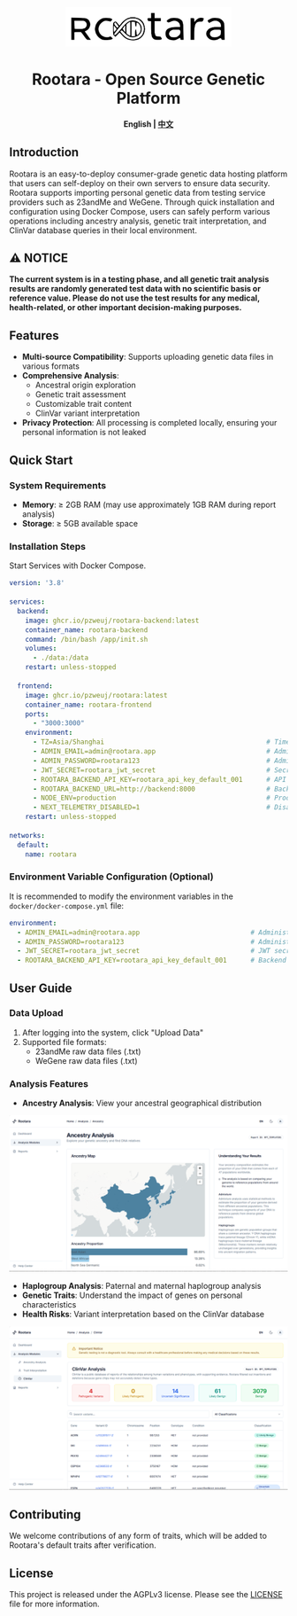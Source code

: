 <div align="center">
  <img src="public/rootara_logo_rmbg_small.svg" alt="Rootara Logo" width="300">

  <h1>Rootara - Open Source Genetic Platform</h1>

  <p><strong>English | <a href="README_ZH.md">中文</a></strong></p>
</div>

## Introduction
Rootara is an easy-to-deploy consumer-grade genetic data hosting platform that users can self-deploy on their own servers to ensure data security. Rootara supports importing personal genetic data from testing service providers such as 23andMe and WeGene. Through quick installation and configuration using Docker Compose, users can safely perform various operations including ancestry analysis, genetic trait interpretation, and ClinVar database queries in their local environment.

## ⚠️ NOTICE

**The current system is in a testing phase, and all genetic trait analysis results are randomly generated test data with no scientific basis or reference value. Please do not use the test results for any medical, health-related, or other important decision-making purposes.**

## Features
- **Multi-source Compatibility**: Supports uploading genetic data files in various formats
- **Comprehensive Analysis**:
  - Ancestral origin exploration
  - Genetic trait assessment
  - Customizable trait content
  - ClinVar variant interpretation
- **Privacy Protection**: All processing is completed locally, ensuring your personal information is not leaked

## Quick Start
### System Requirements
- **Memory**: ≥ 2GB RAM (may use approximately 1GB RAM during report analysis)
- **Storage**: ≥ 5GB available space

### Installation Steps

Start Services with Docker Compose.

```yaml
version: '3.8'

services:
  backend:
    image: ghcr.io/pzweuj/rootara-backend:latest
    container_name: rootara-backend
    command: /bin/bash /app/init.sh
    volumes:
      - ./data:/data
    restart: unless-stopped

  frontend:
    image: ghcr.io/pzweuj/rootara:latest
    container_name: rootara-frontend
    ports:
      - "3000:3000"
    environment:
      - TZ=Asia/Shanghai                                         # Timezone setting
      - ADMIN_EMAIL=admin@rootara.app                            # Admin user email
      - ADMIN_PASSWORD=rootara123                                # Admin user password
      - JWT_SECRET=rootara_jwt_secret                            # Secret key for JWT
      - ROOTARA_BACKEND_API_KEY=rootara_api_key_default_001      # API key for backend authentication
      - ROOTARA_BACKEND_URL=http://backend:8000                  # Backend service URL
      - NODE_ENV=production                                      # Production environment mode
      - NEXT_TELEMETRY_DISABLED=1                                # Disable Next.js telemetry
    restart: unless-stopped

networks:
  default:
    name: rootara
```

### Environment Variable Configuration (Optional)
It is recommended to modify the environment variables in the `docker/docker-compose.yml` file:

```yaml
environment:
  - ADMIN_EMAIL=admin@rootara.app                            # Administrator email
  - ADMIN_PASSWORD=rootara123                                # Administrator password
  - JWT_SECRET=rootara_jwt_secret                            # JWT secret key
  - ROOTARA_BACKEND_API_KEY=rootara_api_key_default_001      # Backend API key
```

## User Guide

### Data Upload
1. After logging into the system, click "Upload Data"
2. Supported file formats:
   - 23andMe raw data files (.txt)
   - WeGene raw data files (.txt)

### Analysis Features
- **Ancestry Analysis**: View your ancestral geographical distribution

![ancestry](public/Rootara_Ancestry.png)

- **Haplogroup Analysis**: Paternal and maternal haplogroup analysis
- **Genetic Traits**: Understand the impact of genes on personal characteristics
- **Health Risks**: Variant interpretation based on the ClinVar database

![clinvar](public/Rootara_Clinvar.png)

## Contributing
We welcome contributions of any form of traits, which will be added to Rootara's default traits after verification.

## License
This project is released under the AGPLv3 license. Please see the [LICENSE](LICENSE) file for more information.

